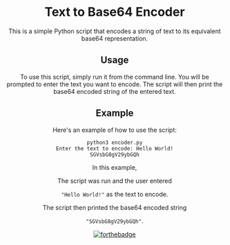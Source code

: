 <div align="center">
<h1>Text to Base64 Encoder</h1>

This is a simple Python script that encodes a string of text to its equivalent base64 representation.

## Usage

To use this script, simply run it from the command line. You will be prompted to enter the text you want to encode. The script will then print the base64 encoded string of the entered text.

## Example

Here's an example of how to use the script:

```
python3 encoder.py
Enter the text to encode: Hello World!
SGVsbG8gV29ybGQh
```


In this example, 

The script was run and the user entered 

`"Hello World!"` as the text to encode. 

The script then printed the base64 encoded string 

`"SGVsbG8gV29ybGQh"`.

[![forthebadge](https://forthebadge.com/images/badges/built-with-love.svg)](https://forthebadge.com)
</div>

